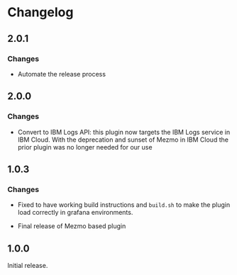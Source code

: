 # Changelog

## 2.0.1

### Changes

- Automate the release process

## 2.0.0

### Changes

- Convert to IBM Logs API: this plugin now targets the IBM Logs
  service in IBM Cloud. With the deprecation and sunset of Mezmo in
  IBM Cloud the prior plugin was no longer needed for our use

## 1.0.3

### Changes

- Fixed to have working build instructions and `build.sh` to make the
  plugin load correctly in grafana environments.

- Final release of Mezmo based plugin

## 1.0.0

Initial release.
